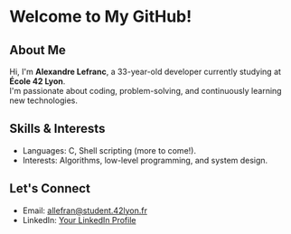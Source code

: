 # Welcome to My GitHub!

## About Me

Hi, I'm **Alexandre Lefranc**, a 33-year-old developer currently studying at **École 42 Lyon**.  
I'm passionate about coding, problem-solving, and continuously learning new technologies.

## Skills & Interests

-  Languages: C, Shell scripting (more to come!).  
-  Interests: Algorithms, low-level programming, and system design.

## Let's Connect

-  Email: [allefran@student.42lyon.fr](mailto:allefran@student.42lyon.fr)  
-  LinkedIn: [Your LinkedIn Profile](https://www.linkedin.com/in/yourprofile)
